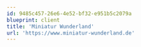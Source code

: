```yaml
---
id: 9485c457-26e6-4e52-bf32-e951b5c2079a
blueprint: client
title: 'Miniatur Wunderland'
url: 'https://www.miniatur-wunderland.de'
---
```

